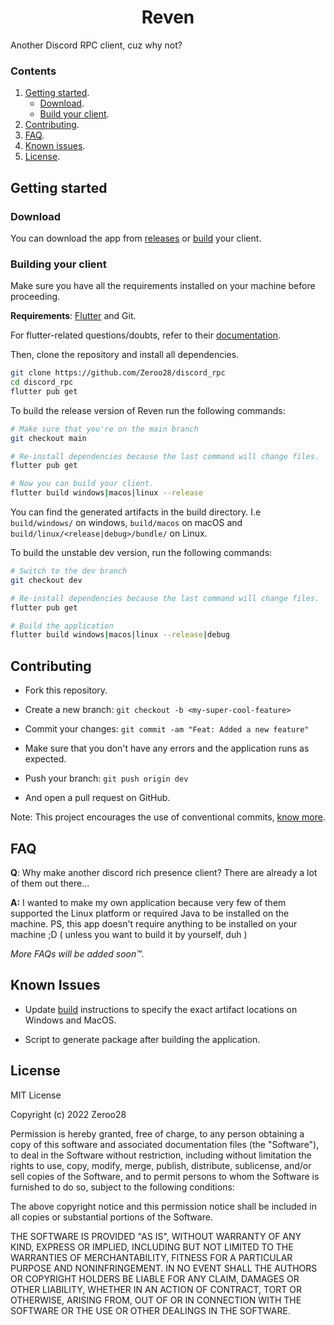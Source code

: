 <div align="center">
    <h1>Reven</h1>
</div>

Another Discord RPC client, cuz why not?

### Contents
1. [Getting started](#getting-started).
    - [Download](#download).
    - [Build your client](#building-your-client).
2. [Contributing](#contributing).
3. [FAQ](#faq).
4. [Known issues](#known-issues).
5. [License](#license).

## Getting started

### Download

You can download the app from [releases](https://github.com/Zeroo28/discord_rpc/releases/) or [build](#getting-started) your client.

### Building your client

Make sure you have all the requirements installed on your machine before proceeding.

**Requirements**: [Flutter](https://docs.flutter.dev/get-started/install) and Git.

For flutter-related questions/doubts, refer to their [documentation](https://docs.flutter.dev/).

Then, clone the repository and install all dependencies.

```sh
git clone https://github.com/Zeroo28/discord_rpc
cd discord_rpc
flutter pub get
```

To build the release version of Reven run the following commands:

```sh
# Make sure that you're on the main branch
git checkout main

# Re-install dependencies because the last command will change files.
flutter pub get

# Now you can build your client.
flutter build windows|macos|linux --release
```

You can find the generated artifacts in the build directory. I.e `build/windows/` on windows, `build/macos` on macOS and `build/linux/<release|debug>/bundle/` on Linux.

To build the unstable dev version, run the following commands:

```sh
# Switch to the dev branch
git checkout dev

# Re-install dependencies because the last command will change files.
flutter pub get

# Build the application
flutter build windows|macos|linux --release|debug
```

## Contributing

-   Fork this repository.
-   Create a new branch: `git checkout -b <my-super-cool-feature>`
-   Commit your changes: `git commit -am "Feat: Added a new feature"`

-   Make sure that you don't have any errors and the application runs as expected.

-   Push your branch: `git push origin dev`
-   And open a pull request on GitHub.

Note: This project encourages the use of conventional commits, [know more](https://www.conventionalcommits.org/en/v1.0.0/).

## FAQ

**Q**: Why make another discord rich presence client? There are already a lot of them out there...

**A:** I wanted to make my own application because very few of them supported the Linux platform or required Java to be installed on the machine. PS, this app doesn't require anything to be installed on your machine ;D ( unless you want to build it by yourself, duh )

*More FAQs will be added soon™.*

## Known Issues

-   Update [build](#building-your-client) instructions to specify the exact artifact locations on Windows and MacOS.

-   Script to generate package after building the application.

## License

MIT License

Copyright (c) 2022 Zeroo28

Permission is hereby granted, free of charge, to any person obtaining a copy
of this software and associated documentation files (the "Software"), to deal
in the Software without restriction, including without limitation the rights
to use, copy, modify, merge, publish, distribute, sublicense, and/or sell
copies of the Software, and to permit persons to whom the Software is
furnished to do so, subject to the following conditions:

The above copyright notice and this permission notice shall be included in all
copies or substantial portions of the Software.

THE SOFTWARE IS PROVIDED "AS IS", WITHOUT WARRANTY OF ANY KIND, EXPRESS OR
IMPLIED, INCLUDING BUT NOT LIMITED TO THE WARRANTIES OF MERCHANTABILITY,
FITNESS FOR A PARTICULAR PURPOSE AND NONINFRINGEMENT. IN NO EVENT SHALL THE
AUTHORS OR COPYRIGHT HOLDERS BE LIABLE FOR ANY CLAIM, DAMAGES OR OTHER
LIABILITY, WHETHER IN AN ACTION OF CONTRACT, TORT OR OTHERWISE, ARISING FROM,
OUT OF OR IN CONNECTION WITH THE SOFTWARE OR THE USE OR OTHER DEALINGS IN THE
SOFTWARE.
